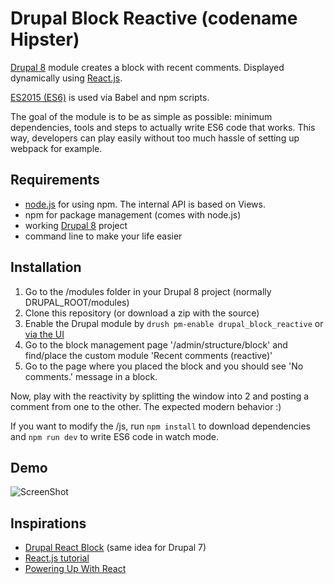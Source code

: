 # Drupal Block Reactive (codename Hipster)

[Drupal 8](https://www.drupal.org/8) module creates a block with recent comments. Displayed dynamically using [React.js](https://facebook.github.io/react/).

[ES2015 (ES6)](https://babeljs.io/docs/learn-es2015/) is used via Babel and npm scripts.

The goal of the module is to be as simple as possible: minimum dependencies, tools and steps to actually write ES6 code that works. 
This way, developers can play easily without too much hassle of setting up webpack for example.

## Requirements
- [node.js](https://nodejs.org/en/download/) for using npm. The internal API is based on Views.
- npm for package management (comes with node.js)
- working [Drupal 8](https://www.drupal.org/project/drupal) project
- command line to make your life easier

## Installation
1. Go to the /modules folder in your Drupal 8 project (normally DRUPAL_ROOT/modules)
2. Clone this repository (or download a zip with the source)
3. Enable the Drupal module by `drush pm-enable drupal_block_reactive` or [via the UI](https://www.drupal.org/documentation/install/modules-themes/modules-8)
4. Go to the block management page '/admin/structure/block' and find/place the custom module 'Recent comments (reactive)'
5. Go to the page where you placed the block and you should see 'No comments.' message in a block.

Now, play with the reactivity by splitting the window into 2 and posting a comment from one to the other. The expected modern behavior :)

If you want to modify the /js, run `npm install` to download dependencies and `npm run dev` to write ES6 code in watch mode.

## Demo

![ScreenShot](https://raw.github.com/kalinchernev/drupal_block_reactive/master/screenshot.gif)

## Inspirations

- [Drupal React Block](https://github.com/blackwood/drupal-react_blocks) (same idea for Drupal 7)
- [React.js tutorial](https://facebook.github.io/react/docs/tutorial.html)
- [Powering Up With React](https://www.codeschool.com/courses/powering-up-with-react)
